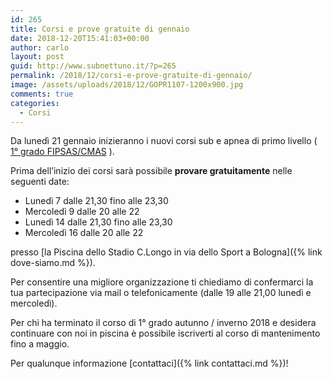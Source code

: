 ```yaml
---
id: 265
title: Corsi e prove gratuite di gennaio
date: 2018-12-20T15:41:03+00:00
author: carlo
layout: post
guid: http://www.subnettuno.it/?p=265
permalink: /2018/12/corsi-e-prove-gratuite-di-gennaio/
image: /assets/uploads/2018/12/GOPR1107-1200x900.jpg
comments: true
categories:
  - Corsi
---
```


Da lunedì 21 gennaio inizieranno i nuovi corsi sub e apnea di primo livello ( [1° grado FIPSAS/CMAS](http://www.subnettuno.it/attivita-didattica/corso-di-1-grado-ar-p1/) ).

Prima dell&#8217;inizio dei corsi sarà possibile **provare gratuitamente** nelle seguenti date:

- Lunedì 7 dalle 21,30 fino alle 23,30
- Mercoledì 9 dalle 20 alle 22
- Lunedì 14 dalle 21,30 fino alle 23,30
- Mercoledì 16 dalle 20 alle 22

presso [la Piscina dello Stadio C.Longo in via dello Sport a Bologna]({% link dove-siamo.md %}).

Per consentire una migliore organizzazione ti chiediamo di confermarci la tua partecipazione via mail o telefonicamente (dalle 19 alle 21,00 lunedì e mercoledì).

Per chi ha terminato il corso di 1° grado autunno / inverno 2018 e desidera continuare con noi in piscina è possibile iscriverti al corso di mantenimento fino a maggio.

Per qualunque informazione [contattaci]({% link contattaci.md %})!
